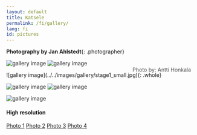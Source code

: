 ```yaml
---
layout: default
title: Katsele
permalink: /fi/gallery/
lang: fi
id: pictures
---
```


__Photography by Jan Ahlstedt__{: .photographer}


<div class="row gal" markdown="1">

![gallery image](../../images/gallery/color1_small.jpg)
![gallery image](../../images/gallery/color2_small.jpg)

<div class="" style="clear: both; position: relative;" markdown="1">
![gallery image](../../images/gallery/stage1_small.jpg){: .whole}
<div style="clear: both;" ></div>
<p class="" style="position: absolute; color: #555; bottom: 3%; right: 3%;">Photo by: Antti Honkala</p>
</div>

![gallery image](../../images/gallery/bw1_small.jpg)
![gallery image](../../images/gallery/bw2_small.jpg)

![gallery image](../../images/gallery/color3_small.jpg)



<!-- lower quality
<img class="galimg half" src="../../images/gallery/playing_piano1_w270.jpg">
<img class="galimg half" src="../../images/gallery/playing_piano2_rot_w270.jpg">
-->

</div>

<div class="row hi-res" markdown="1">

#### High resolution

[Photo 1](../../images/gallery/color1.jpg)
[Photo 2](../../images/gallery/color2.jpg)
[Photo 3](../../images/gallery/bw1.jpg)
[Photo 4](../../images/gallery/bw2.jpg)


</div>

